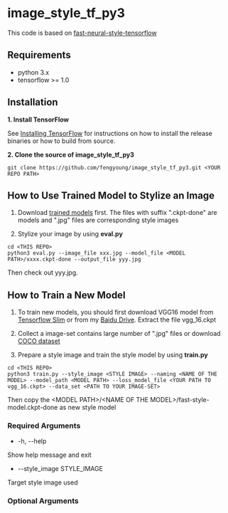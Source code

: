 # image_style_tf_py3

This code is based on [fast-neural-style-tensorflow](https://github.com/hzy46/fast-neural-style-tensorflow)

## Requirements

- python 3.x
- tensorflow >= 1.0

## Installation

**1. Install TensorFlow**

See [Installing TensorFlow](https://www.tensorflow.org/install/) for instructions on how to install the release binaries or how to build from source.

**2. Clone the source of image_style_tf_py3**

```
git clone https://github.com/fengyoung/image_style_tf_py3.git <YOUR REPO PATH>
```

## How to Use Trained Model to Stylize an Image

1. Download [trained models](http://pan.baidu.com/s/1kURjpLd) first. The files with suffix ".ckpt-done" are models and  ".jpg" files are corresponding style images

2. Stylize your image by using **eval.py**
```
cd <THIS REPO>
python3 eval.py --image_file xxx.jpg --model_file <MODEL PATH>/xxxx.ckpt-done --output_file yyy.jpg
```
Then check out yyy.jpg.

## How to Train a New Model

1. To train new models, you should first download VGG16 model from [Tensorflow Slim](http://download.tensorflow.org/models/vgg_16_2016_08_28.tar.gz) or from my [Baidu Drive](http://pan.baidu.com/s/1eRDMtsY). Extract the file vgg_16.ckpt

2. Collect a image-set contains large number of ".jpg" files or download [COCO dataset](http://pan.baidu.com/s/1c2thNGG)

3. Prepare a style image and train the style model by using **train.py**
```
cd <THIS REPO>
python3 train.py --style_image <STYLE IMAGE> --naming <NAME OF THE MODEL> --model_path <MODEL PATH> --loss_model_file <YOUR PATH TO vgg_16.ckpt> --data_set <PATH TO YOUR IMAGE-SET>
```
Then copy the \<MODEL PATH\>/\<NAME OF THE MODEL\>/fast-style-model.ckpt-done as new style model

### Required Arguments

- -h, --help

Show help message and exit

- --style_image STYLE_IMAGE

Target style image used
  
### Optional Arguments
